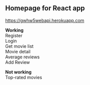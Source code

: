 ## Homepage for React app  
https://gwhw5webapi.herokuapp.com  

**Working**  
Register  
Login  
Get movie list  
Movie detail  
Average reviews  
Add Review  

**Not working**  
Top-rated movies  

